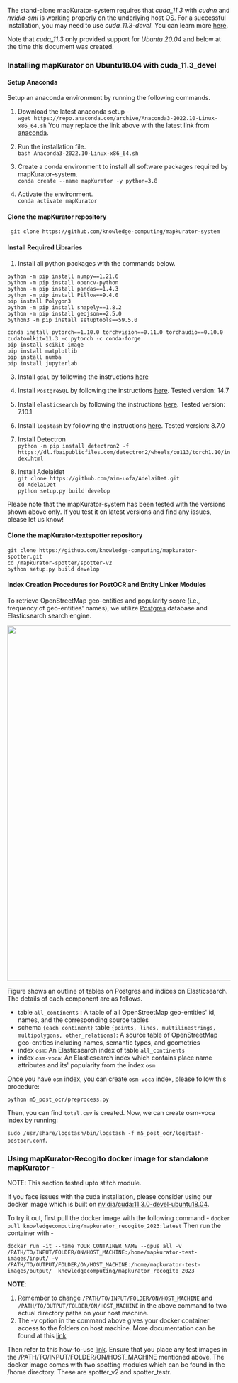The stand-alone mapKurator-system requires that *cuda_11.3* with *cudnn* and *nvidia-smi* is working properly on the underlying host OS. For a successful installation, you may need to use *cuda_11.3-devel*. You can learn more [here](https://github.com/NVIDIA/nvidia-docker/wiki/CUDA).     
     
Note that *cuda_11.3* only provided support for *Ubuntu 20.04* and below at the time this document was created. 

### Installing mapKurator on Ubuntu18.04 with cuda_11.3_devel 

#### Setup Anaconda 
Setup an anaconda environment by running the following commands.   
    
1. Download the latest anaconda setup -    
```wget https://repo.anaconda.com/archive/Anaconda3-2022.10-Linux-x86_64.sh```
   You may replace the link above with the latest link from [anaconda](https://www.anaconda.com/products/distribution#Downloads).   
2. Run the installation file.   
```bash Anaconda3-2022.10-Linux-x86_64.sh```       
      
3. Create a conda environment to install all software packages required by mapKurator-system.    
```conda create --name mapKurator -y python=3.8```   
4. Activate the environment.       
```conda activate mapKurator```   

#### Clone the mapKurator repository

``` git clone https://github.com/knowledge-computing/mapkurator-system```

#### Install Required Libraries     

1. Install all python packages with the commands below.        

```python -m pip install numpy==1.21.6```<br>
```python -m pip install opencv-python```<br>
```python -m pip install pandas==1.4.3```<br>
```python -m pip install Pillow==9.4.0```<br>
```pip install Polygon3```<br>
```python -m pip install shapely==1.8.2```<br>
```python -m pip install geojson==2.5.0```<br>
```python3 -m pip install setuptools==59.5.0```<br>

```conda install pytorch==1.10.0 torchvision==0.11.0 torchaudio==0.10.0 cudatoolkit=11.3 -c pytorch -c conda-forge```<br>
```pip install scikit-image```<br>
```pip install matplotlib```<br>
```pip install numba```<br>
```pip install jupyterlab```


3. Install ```gdal``` by following the instructions [here](https://mothergeo-py.readthedocs.io/en/latest/development/how-to/gdal-ubuntu-pkg.html) 
4. Install ```PostgreSQL``` by following the instructions [here](https://www.postgresql.org/download/). Tested version: 14.7
5. Install ```elasticsearch``` by following the instructions [here](https://www.elastic.co/guide/en/elasticsearch/reference/current/targz.html). Tested version: 7.10.1
6. Install ```logstash``` by following the instructions [here](https://www.elastic.co/guide/en/logstash/current/installing-logstash.html). Tested version: 8.7.0
7. Install Detectron      
```python -m pip install detectron2 -f  https://dl.fbaipublicfiles.com/detectron2/wheels/cu113/torch1.10/index.html```     
  
8. Install Adelaidet     
```git clone https://github.com/aim-uofa/AdelaiDet.git```      
```cd AdelaiDet```      
```python setup.py build develop```           
 
Please note that the mapKurator-system has been tested with the versions shown above only. If you test it on latest versions and find any issues, please let us know!       

#### Clone the mapKurator-textspotter repository
```git clone https://github.com/knowledge-computing/mapkurator-spotter.git``` <br>
```cd /mapkurator-spotter/spotter-v2``` <br>
```python setup.py build develop```<br>



#### Index Creation Procedures for PostOCR and Entity Linker Modules

To retrieve OpenStreetMap geo-entities and popularity score (i.e., frequency of geo-entities' names), we utilize [Postgres](https://www.postgresql.org/) database and Elasticsearch search engine.

<img width="800px" src="_media/databases.jpg"></br>

Figure shows an outline of tables on Postgres and indices on Elasticsearch. The details of each component are as follows.

* table `all_continents` : A table of all OpenStreetMap geo-entities' id, names, and the corresponding source tables
* schema `{each continent}` table `{points, lines, multilinestrings, multipolygons, other_relations}`: A source table of OpenStreetMap geo-entities including names, semantic types, and geometries
* index `osm`: An Elasticsearch index of table `all_continents`
* index `osm-voca`: An Elasticsearch index which contains place name attributes and its' popularity from the index `osm`

Once you have `osm` index, you can create `osm-voca` index, please follow this procedure:

```python m5_post_ocr/preprocess.py```

Then, you can find `total.csv` is created. Now, we can create osm-voca index by running:

```sudo /usr/share/logstash/bin/logstash -f m5_post_ocr/logstash-postocr.conf```.


### Using mapKurator-Recogito docker image for standalone mapKurator - 
NOTE: This section tested upto stitch module.       

If you face issues with the cuda installation, please consider using our docker image which is built on [nvidia/cuda:11.3.0-devel-ubuntu18.04](https://hub.docker.com/layers/nvidia/cuda/11.3.0-devel-ubuntu18.04/images/sha256-79ba930c17842750cd646dd9e78911199f48b7ea1f7ec378dbf90fdea1d95ba1?context=explore). 

To try it out, first pull the docker image with the following command - ```docker pull knowledgecomputing/mapkurator_recogito_2023:latest```
Then run the container with - 
```
docker run -it --name YOUR_CONTAINER_NAME --gpus all -v /PATH/TO/INPUT/FOLDER/ON/HOST_MACHINE:/home/mapkurator-test-images/input/ -v /PATH/TO/OUTPUT/FOLDER/ON/HOST_MACHINE:/home/mapkurator-test-images/output/  knowledgecomputing/mapkurator_recogito_2023 
```  
**NOTE**: 
1) Remember to change `/PATH/TO/INPUT/FOLDER/ON/HOST_MACHINE` and `/PATH/TO/OUTPUT/FOLDER/ON/HOST_MACHINE` in the above command to two actual directory paths on your host machine. 
2) The -v option in the command above gives your docker container access to the folders on host machine. More documentation can be found at this [link](https://docs.docker.com/storage/volumes/)

Then refer to this how-to-use [link](https://knowledge-computing.github.io/mapkurator-doc/#/docs/how-to-use-1). Ensure that you place any test images in the /PATH/TO/INPUT/FOLDER/ON/HOST_MACHINE mentioned above. The docker image comes with two spotting modules which can be found in the /home directory. These are spotter_v2 and spotter_testr. 
